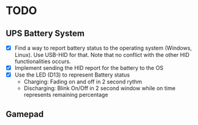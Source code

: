 # TODO

## UPS Battery System
 - [x] Find a way to report battery status to the operating system (Windows, Linux). Use USB-HID for that. Note that no conflict with the other HID functionalities occurs.
 - [x] Implement sending the HID report for the battery to the OS
 - [x] Use the LED (D13) to represent Battery status
    - Charging: Fading on and off in 2 second rythm
    - Discharging: Blink On/Off in 2 second window while on time represents remaining percentage

## Gamepad
